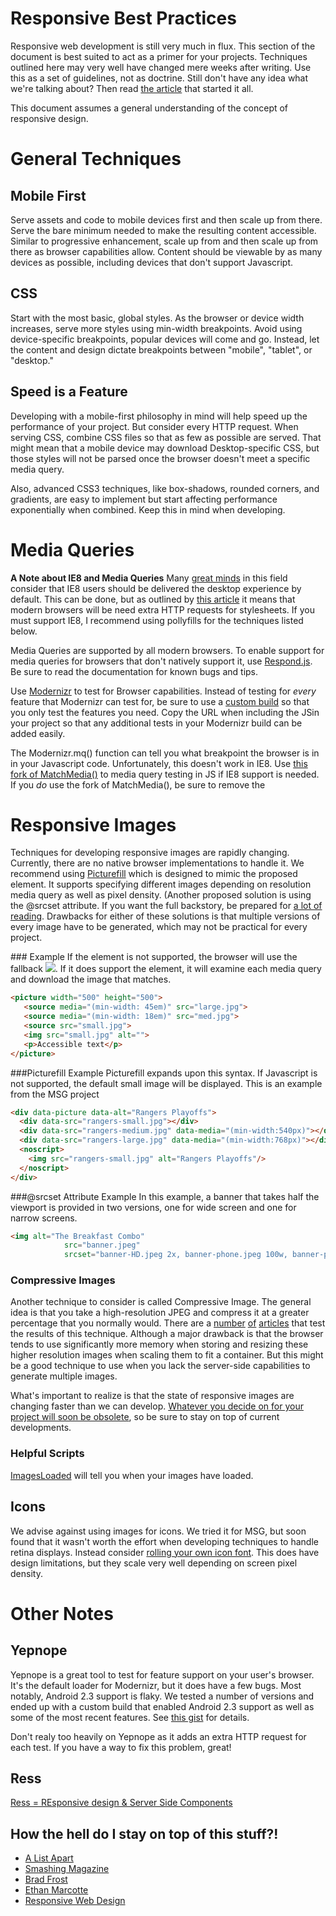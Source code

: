 # Responsive Best Practices

Responsive web development is still very much in flux. This section of the document is best suited to act as a primer for your projects. Techniques outlined here may very well have changed mere weeks after writing. Use this as a set of guidelines, not as doctrine. Still don't have any idea what we're talking about? Then read [the article](http://alistapart.com/article/responsive-web-design) that started it all.

This document assumes a general understanding of the concept of responsive design.


# General Techniques

## Mobile First

Serve assets and code to mobile devices first and then scale up from there. Serve the bare minimum needed to make the resulting content accessible. Similar to progressive enhancement, scale up from and then scale up from there as browser capabilities allow. Content should be viewable by as many devices as possible, including devices that don't support Javascript.

## CSS
Start with the most basic, global styles. As the browser or device width increases, serve more styles using min-width breakpoints. Avoid using device-specific breakpoints, popular devices will come and go. Instead, let the content and design dictate breakpoints between "mobile", "tablet", or "desktop." 

## Speed is a Feature
Developing with a mobile-first philosophy in mind will help speed up the performance of your project. But consider every HTTP request. When serving CSS, combine CSS files so that as few as possible are served. That might mean that a mobile device may download Desktop-specific CSS, but those styles will not be parsed once the browser doesn't meet a specific media query.

Also, advanced CSS3 techniques, like box-shadows, rounded corners, and gradients, are easy to implement but start affecting performance exponentially when combined. Keep this in mind when developing.

# Media Queries

**A Note about IE8 and Media Queries**
Many [great minds](https://github.com/h5bp/html5-boilerplate/issues/865#issuecomment-3025844) in this field consider that IE8 users should be delivered the desktop experience by default. This can be done, but as outlined by [this article](http://zomigi.com/blog/essential-considerations-for-crafting-quality-media-queries/) it means that modern browsers will be need extra HTTP requests for stylesheets. If you must support IE8, I recommend using pollyfills for the techniques listed below.

Media Queries are supported by all modern browsers. To enable support for media queries for browsers that don't natively support it, use [Respond.js](https://github.com/scottjehl/Respond). Be sure to read the documentation for known bugs and tips.

Use [Modernizr](http://modernizr.com/) to test for Browser capabilities. Instead of testing for *every* feature that Modernizr can test for, be sure to use a [custom build](http://modernizr.com/download) so that you only test the features you need. Copy the URL when including the JSin your project so that any additional tests in your Modernizr build can be added easily.

The Modernizr.mq() function can tell you what breakpoint the browser is in in your Javascript code. Unfortunately, this doesn't work in IE8. Use [this fork of MatchMedia()](https://github.com/benschwarz/matchMedia.js/blob/IE7-8/matchMedia.js) to media query testing in JS if IE8 support is needed. If you *do* use the fork of MatchMedia(), be sure to remove the 


# Responsive Images

Techniques for developing responsive images are rapidly changing. Currently, there are no native browser implementations to handle it. We recommend using [Picturefill](https://github.com/scottjehl/picturefill) which is designed to mimic the proposed <picture> element. It supports specifying different images depending on resolution media query as well as pixel density. (Another proposed solution is using the @srcset attribute. If you want the full backstory, be prepared for [a lot of reading](http://blog.cloudfour.com/the-real-conflict-behind-picture-and-srcset/). Drawbacks for either of these solutions is that multiple versions of every image have to be generated, which may not be practical for every project.

###<picture> Example
If the <picture> element is not supported, the browser will use the fallback <img src="small.jpg">. If it does support the element, it will examine each media query and download the image that matches.
```html
<picture width="500" height="500">
   <source media="(min-width: 45em)" src="large.jpg">
   <source media="(min-width: 18em)" src="med.jpg">
   <source src="small.jpg">
   <img src="small.jpg" alt="">
   <p>Accessible text</p>
</picture>
```

###Picturefill Example
Picturefill expands upon this syntax. If Javascript is not supported, the default small image will be displayed. This is an example from the MSG project
```html
<div data-picture data-alt="Rangers Playoffs">
  <div data-src="rangers-small.jpg"></div>
  <div data-src="rangers-medium.jpg" data-media="(min-width:540px)"></div>
  <div data-src="rangers-large.jpg" data-media="(min-width:768px)"></div>
  <noscript>
  	<img src="rangers-small.jpg" alt="Rangers Playoffs"/>
  </noscript>
</div>
```

###@srcset Attribute Example
In this example, a banner that takes half the viewport is provided in two versions, one for wide screen and one for narrow screens.
```html
<img alt="The Breakfast Combo"
			src="banner.jpeg"
			srcset="banner-HD.jpeg 2x, banner-phone.jpeg 100w, banner-phone-HD.jpeg 100w 2x">
```

### Compressive Images
Another technique to consider is called Compressive Image. The general idea is that you take a high-resolution JPEG and compress it at a greater percentage that you normally would. There are a [number](http://www.vanseodesign.com/web-design/compressive-image-tests/) [of](http://blog.netvlies.nl/design-interactie/retina-revolution/) [articles](http://filamentgroup.com/lab/rwd_img_compression/) that test the results of this technique. Although a major drawback is that the browser tends to use significantly more memory when storing and resizing these higher resolution images when scaling them to fit a container. But this might be a good technique to use when you lack the server-side capabilities to generate multiple images.

What's important to realize is that the state of responsive images are changing faster than we can develop. [Whatever you decide on for your project will soon be obsolete](http://blog.cloudfour.com/8-guidelines-and-1-rule-for-responsive-images/), so be sure to stay on top of current developments.

### Helpful Scripts
[ImagesLoaded](http://desandro.github.io/imagesloaded/) will tell you when your images have loaded. 

## Icons

We advise against using images for icons. We tried it for MSG, but soon found that it wasn't worth the effort when developing techniques to handle retina displays. Instead consider [rolling your own icon font](https://github.com/blog/1135-the-making-of-octicons). This does have design limitations, but they scale very well depending on screen pixel density.


# Other Notes

## Yepnope
Yepnope is a great tool to test for feature support on your user's browser. It's the default loader for Modernizr, but it does have a few bugs. Most notably, Android 2.3 support is flaky. We tested a number of versions and ended up with a custom build that enabled Android 2.3 support as well as some of the most recent features. See [this gist](https://gist.github.com/nring/5636358) for details. 

Don't realy too heavily on Yepnope as it adds an extra HTTP request for each test. If you have a way to fix this problem, great!

## Ress

[Ress = REsponsive design & Server Side Components](http://www.netmagazine.com/tutorials/getting-started-ress)

## How the hell do I stay on top of this stuff?!

* [A List Apart](alistapart.com)
* [Smashing Magazine](smashingmagazine.com)
* [Brad Frost](http://twitter.com/brad_frost)
* [Ethan Marcotte](http://twitter.com/beep)
* [Responsive Web Design](http://twitter.com/rwd)

